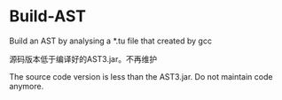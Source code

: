Build-AST
=========

Build an AST by analysing a *.tu file that created by gcc

源码版本低于编译好的AST3.jar。不再维护

The source code version is less than the AST3.jar. Do not maintain code anymore.

